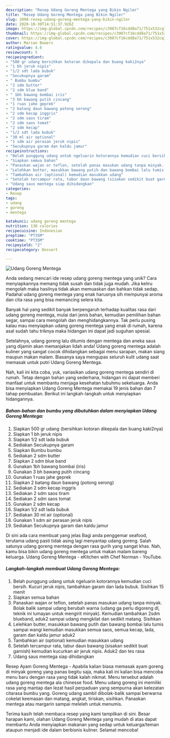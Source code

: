 ```yaml
---
description: "Resep Udang Goreng Mentega yang Bikin Ngiler"
title: "Resep Udang Goreng Mentega yang Bikin Ngiler"
slug: 2098-resep-udang-goreng-mentega-yang-bikin-ngiler
date: 2020-10-30T14:51:37.926Z
image: https://img-global.cpcdn.com/recipes/c3987cf16cdd8a71/751x532cq70/udang-goreng-mentega-foto-resep-utama.jpg
thumbnail: https://img-global.cpcdn.com/recipes/c3987cf16cdd8a71/751x532cq70/udang-goreng-mentega-foto-resep-utama.jpg
cover: https://img-global.cpcdn.com/recipes/c3987cf16cdd8a71/751x532cq70/udang-goreng-mentega-foto-resep-utama.jpg
author: Marian Bowers
ratingvalue: 4.6
reviewcount: 5
recipeingredient:
- "500 gr udang bersihkan kotoran dikepala dan buang kaki2nya"
- "1 bh jeruk nipis"
- "1/2 sdt lada bubuk"
- "Secukupnya garam"
- " Bumbu bumbu"
- "2 sdm butter"
- "2 sdm blue band"
- " 1bh bawang bombai iris"
- "3 bh bawang putih cincang"
- "1 ruas jahe geprek"
- "2 batang daun bawang potong serong"
- "2 sdm kecap inggris"
- "2 sdm saos tiram"
- "2 sdm saos tomat"
- "2 sdm kecap"
- "1/2 sdt lada bubuk"
- "30 ml air optional"
- "1 sdm air perasan jeruk nipis"
- "Secukupnya garam dan kaldu jamur"
recipeinstructions:
- "Belah punggung udang untuk ngeluarin kotorannya kemudian cuci bersih. Kucuri jeruk nipis, tambahkan garam dan lada bubuk. Sisihkan 15 menit"
- "Siapkan semua bahan"
- "Panaskan wajan or teflon, setelah panas masukan udang tanpa minyak. Bolak balik sampai udang berubah warna (udang ga perlu digoreng dl, teknik ini lumayan untuk mengirit minyak). Kemudian tambahkan 2sdm blueband, aduk2 sampai udang mengkilat dan sedikit matang. Sisihkan"
- "Lelehkan butter, masukkan bawang putih dan bawang bombai lalu tumis sampai wangi kemudian masukkan semua saos, semua kecap, lada, garam dan kaldu jamur aduk2"
- "Tambahkan air (optional) kemudian masukkan udang"
- "Setelah tercampur rata, tabur daun bawang (sisakan sedikit buat garnish) kemudian kucurkan air jeruk nipis. Aduk2 dan tes rasa"
- "Udang saus mentega siap dihidangkan"
categories:
- Resep
tags:
- udang
- goreng
- mentega

katakunci: udang goreng mentega 
nutrition: 130 calories
recipecuisine: Indonesian
preptime: "PT35M"
cooktime: "PT35M"
recipeyield: "2"
recipecategory: Dessert

---
```



![Udang Goreng Mentega](https://img-global.cpcdn.com/recipes/c3987cf16cdd8a71/751x532cq70/udang-goreng-mentega-foto-resep-utama.jpg)

Anda sedang mencari ide resep udang goreng mentega yang unik? Cara menyiapkannya memang tidak susah dan tidak juga mudah. Jika keliru mengolah maka hasilnya tidak akan memuaskan dan bahkan tidak sedap. Padahal udang goreng mentega yang enak harusnya sih mempunyai aroma dan cita rasa yang bisa memancing selera kita.

Banyak hal yang sedikit banyak berpengaruh terhadap kualitas rasa dari udang goreng mentega, mulai dari jenis bahan, kemudian pemilihan bahan segar, sampai cara mengolah dan menghidangkannya. Tak perlu pusing kalau mau menyiapkan udang goreng mentega yang enak di rumah, karena asal sudah tahu triknya maka hidangan ini dapat jadi suguhan spesial.

Setelahnya, udang goreng lalu ditumis dengan mentega dan aneka saus yang dijamin akan memanjakan lidah anda! Udang goreng mentega adalah kuliner yang sangat cocok dihidangkan sebagai menu sarapan, makan siang maupun makan malam. Biasanya saya mengupas seluruh kulit udang saat memasak untuk putri Udang Goreng Mentega.


Nah, kali ini kita coba, yuk, variasikan udang goreng mentega sendiri di rumah. Tetap dengan bahan yang sederhana, hidangan ini dapat memberi manfaat untuk membantu menjaga kesehatan tubuhmu sekeluarga. Anda bisa menyiapkan Udang Goreng Mentega memakai 19 jenis bahan dan 7 tahap pembuatan. Berikut ini langkah-langkah untuk menyiapkan hidangannya.

<!--inarticleads1-->

##### Bahan-bahan dan bumbu yang dibutuhkan dalam menyiapkan Udang Goreng Mentega:

1. Siapkan 500 gr udang (bersihkan kotoran dikepala dan buang kaki2nya)
1. Siapkan 1 bh jeruk nipis
1. Siapkan 1/2 sdt lada bubuk
1. Sediakan Secukupnya garam
1. Siapkan  Bumbu bumbu
1. Sediakan 2 sdm butter
1. Siapkan 2 sdm blue band
1. Gunakan  1bh bawang bombai (iris)
1. Gunakan 3 bh bawang putih cincang
1. Gunakan 1 ruas jahe geprek
1. Siapkan 2 batang daun bawang (potong serong)
1. Sediakan 2 sdm kecap inggris
1. Sediakan 2 sdm saos tiram
1. Sediakan 2 sdm saos tomat
1. Gunakan 2 sdm kecap
1. Siapkan 1/2 sdt lada bubuk
1. Sediakan 30 ml air (optional)
1. Gunakan 1 sdm air perasan jeruk nipis
1. Sediakan Secukupnya garam dan kaldu jamur


Di sini ada cara membuat yang jelas Bagi anda penggemar seafood, terutama udang pasti tidak asing lagi menyantap udang goreng. Salah satunya udang goreng mentega dengan rasa gurih yang sangat khas. Nah, kamu bisa bikin udang goreng mentega untuk makan malam bareng keluarga. Udang Goreng Mentega - eKitchen with Chef Norman - YouTube. 

<!--inarticleads2-->

##### Langkah-langkah membuat Udang Goreng Mentega:

1. Belah punggung udang untuk ngeluarin kotorannya kemudian cuci bersih. Kucuri jeruk nipis, tambahkan garam dan lada bubuk. Sisihkan 15 menit
1. Siapkan semua bahan
1. Panaskan wajan or teflon, setelah panas masukan udang tanpa minyak. Bolak balik sampai udang berubah warna (udang ga perlu digoreng dl, teknik ini lumayan untuk mengirit minyak). Kemudian tambahkan 2sdm blueband, aduk2 sampai udang mengkilat dan sedikit matang. Sisihkan
1. Lelehkan butter, masukkan bawang putih dan bawang bombai lalu tumis sampai wangi kemudian masukkan semua saos, semua kecap, lada, garam dan kaldu jamur aduk2
1. Tambahkan air (optional) kemudian masukkan udang
1. Setelah tercampur rata, tabur daun bawang (sisakan sedikit buat garnish) kemudian kucurkan air jeruk nipis. Aduk2 dan tes rasa
1. Udang saus mentega siap dihidangkan


Resep Ayam Goreng Mentega - Apabila kalian biasa memasak ayam goreng di minyak goreng yang panas begitu saja, maka kali ini kalian bisa mencoba menu baru dengan rasa yang tidak kalah nikmat. Menu tersebut adalah udang goreng mentega ala chinesse food. Menu udang goreng ini memiliki rasa yang mantap dan lezat hasil perpaduan yang sempurna akan kelezatan citarasa bumbu yang. Goreng udang sambil dibolak-balik sampai berwarna cokelat keemasan dan matang, angkat, tiriskan, sisihkan. Panaskan mentega atau margarin sampai meleleh untuk menumis. 

Terima kasih telah membaca resep yang kami tampilkan di sini. Besar harapan kami, olahan Udang Goreng Mentega yang mudah di atas dapat membantu Anda menyiapkan makanan yang sedap untuk keluarga/teman ataupun menjadi ide dalam berbisnis kuliner. Selamat mencoba!

